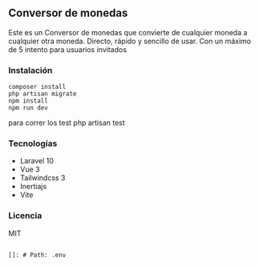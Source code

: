 ## Conversor de monedas

Este es un Conversor de monedas que convierte de cualquier moneda a cualquier otra moneda.
Directo, rápido y sencillo de usar.
Con un máximo de 5 intento para usuarios invitados

### Instalación

```
composer install
php artisan migrate
npm install
npm run dev
```

para correr los test
php artisan test

### Tecnologías

-   Laravel 10
-   Vue 3
-   Tailwindcss 3
-   Inertiajs
-   Vite

### Licencia

MIT

```

[]: # Path: .env
```
